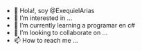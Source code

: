 - 👋 Hola!, soy @ExequielArias
- 👀 I’m interested in ...
- 🌱 I’m currently learning a programar en c#
- 💞️ I’m looking to collaborate on ...
- 📫 How to reach me ...

<!---
ExequielArias/ExequielArias is a ✨ special ✨ repository because its `README.md` (this file) appears on your GitHub profile.
You can click the Preview link to take a look at your changes.
--->
